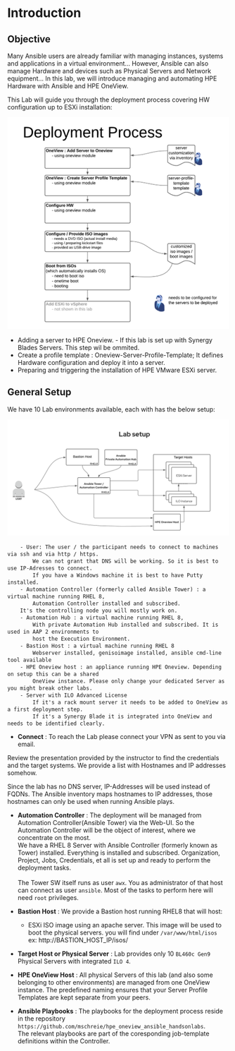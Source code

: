 # Introduction

## Objective

Many Ansible users are already familiar with managing instances, systems and applications in a virtual environment… However, Ansible can also manage Hardware and devices such as Physical Servers and Network equipment... In this lab, we will introduce managing and automating HPE Hardware with Ansible and HPE OneView.<br>

This Lab will guide you through the deployment process covering HW configuration up to ESXi installation:

![DeploySimple](/images/ansible-workshop-illustration-deploymentprocess-simple.png)

* Adding a server to HPE Oneview. - If this lab is set up with Synergy Blades Servers. This step wil be ommited. 
* Create a profile template : Oneview-Server-Profile-Template; It defines Hardware configuration and deploy it into a server.
* Preparing and triggering the installation of HPE VMware ESXi server.


## General Setup

We have 10 Lab environments available, each with has the below setup:

![ans-wksp-01](/images/ansible-workshop-illustration-05.png)

```
    - User: The user / the participant needs to connect to machines via ssh and via http / https. 
        We can not grant that DNS will be working. So it is best to use IP-Adresses to connect.
        If you have a Windows machine it is best to have Putty installed.
    - Automation Controller (formerly called Ansible Tower) : a virtual machine running RHEL 8, 
        Automation Controller installed and subscribed.
	It's the controlling node you will mostly work on.
    - Automation Hub : a virtual machine running RHEL 8, 
        With private Automation Hub installed and subscribed. It is used in AAP 2 environments to 
        host the Execution Environment.
    - Bastion Host : a virtual machine running RHEL 8
        Webserver installed, genisoimage installed, ansible cmd-line tool available
    - HPE Oneview host : an appliance running HPE Oneview. Depending on setup this can be a shared 
        OneView instance. Please only change your dedicated Server as you might break other labs.
    - Server with ILO Advanced License 
        If it's a rack mount server it needs to be added to OneView as a first deployment step.
        If it's a Synergy Blade it is integrated into OneView and needs to be identified clearly.   
```

- **Connect** : To reach the Lab please connect your VPN as sent to you via email.
    
Review the presentation provided by the instructor to find the credentials and the target systems. 
We provide a list with Hostnames and IP addresses somehow.

Since the lab has no DNS server, IP-Addresses will be used instead of FQDNs. The Ansible inventory maps hostnames to IP addresses, those hostnames can only be used when running Ansible plays.<br>


- **Automation Controller** : The deployment will be managed from Automation Controller(Ansible Tower) via the Web-UI. So the Automation Controller will be the object of interest, where we concentrate on the most.<br>
We have a RHEL 8 Server with Ansible Controller (formerly known as Tower) installed. Everything is installed and subscribed. Organization, Project, Jobs, Credentials, et all is set up and ready to perform the deployment tasks.<br><br>
The Tower SW itself runs as user `awx`. You as administrator of that host can connect as user `ansible`. Most of the tasks to perform here will need `root` privileges.<br>

- **Bastion Host** : We provide a Bastion host running RHEL8 that will host:
   * ESXi ISO image using an apache server. This image will be used to boot the physical servers. you will find under `/var/www/html/isos`<br>
      ex: http://BASTION_HOST_IP/isos/ 

- **Target Host or Physical Server** : Lab provides only 10 `BL460c Gen9` Physical Servers with integrated `ILO 4`. 

- **HPE OneView Host** : All physical Servers of this lab (and also some belonging to other environments) are managed from one OneView instance. The predefined naming ensures that your Server Profile Templates are kept separate from your peers.

- **Ansible Playbooks** : The playbooks for the deployment process reside in the repository `https://github.com/mschreie/hpe_oneview_ansible_handsonlabs`.<br>
The relevant playbooks are part of the coresponding job-template definitions within the Controller. 
